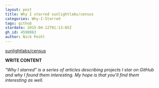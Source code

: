 ```yaml
---
layout: post
title: Why I starred sunlightlabs/census
categories: Why-I-Starred
tags: github
stardate: 2015-04-12T01:13:05Z
gh_id: 4590863
author: Nick Peihl
---
```


[sunlightlabs/census](star.repo.html_url)

**WRITE CONTENT**

*"Why I starred" is a series of articles describing projects I star on GitHub and why I found them interesting. My hope is that you'll find them interesting as well.*

